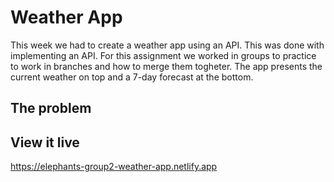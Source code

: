 # Weather App

This week we had to create a weather app using an API. This was done with implementing an API. For this assignment we worked in groups to practice to work in branches and how to merge them togheter. The app presents the current weather on top and a 7-day forecast at the bottom.

## The problem



## View it live

https://elephants-group2-weather-app.netlify.app 

